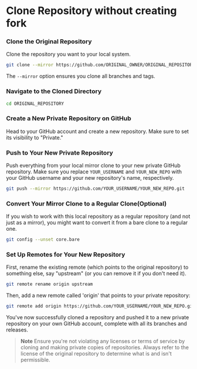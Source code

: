 # Clone Repository without creating fork

### Clone the Original Repository

Clone the repository you want to your local system.
```bash
git clone --mirror https://github.com/ORIGINAL_OWNER/ORIGINAL_REPOSITORY.git
```
   
The `--mirror` option ensures you clone all branches and tags.

### Navigate to the Cloned Directory

```bash
cd ORIGINAL_REPOSITORY
```

### Create a New Private Repository on GitHub

Head to your GitHub account and create a new repository. Make sure to set its visibility to "Private."

### Push to Your New Private Repository

Push everything from your local mirror clone to your new private GitHub repository. Make sure you replace `YOUR_USERNAME` and `YOUR_NEW_REPO` with your GitHub username and your new repository's name, respectively.

```bash
git push --mirror https://github.com/YOUR_USERNAME/YOUR_NEW_REPO.git
```

### Convert Your Mirror Clone to a Regular Clone(Optional)

If you wish to work with this local repository as a regular repository (and not just as a mirror), you might want to convert it from a bare clone to a regular one.

```bash
git config --unset core.bare
```

### Set Up Remotes for Your New Repository

First, rename the existing remote (which points to the original repository) to something else, say "upstream" (or you can remove it if you don't need it).

```bash
git remote rename origin upstream
```

Then, add a new remote called 'origin' that points to your private repository:
```bash
git remote add origin https://github.com/YOUR_USERNAME/YOUR_NEW_REPO.git
```

You've now successfully cloned a repository and pushed it to a new private repository on your own GitHub account, complete with all its branches and releases.

>**Note**
>Ensure you're not violating any licenses or terms of service by cloning and making private copies of repositories. Always refer to the license of the original repository to determine what is and isn't permissible.
